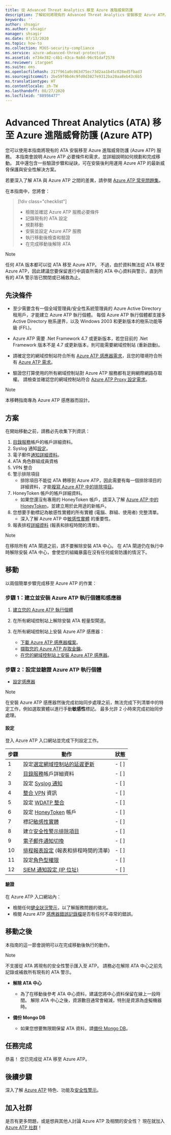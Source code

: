 ```yaml
---
title: 從 Advanced Threat Analytics 移至 Azure 進階威脅防護
description: 了解如何將現有的 Advanced Threat Analytics 安裝移至 Azure ATP。
keywords: ''
author: shsagir
ms.author: shsagir
manager: shsagir
ms.date: 07/13/2020
ms.topic: how-to
ms.collection: M365-security-compliance
ms.service: azure-advanced-threat-protection
ms.assetid: e734e382-c4b1-43ca-9a8d-96c91daf2578
ms.reviewer: itargoet
ms.suite: ems
ms.openlocfilehash: 217f961a0c063d75ec73d2aa1b45c028ed5fbad3
ms.sourcegitcommit: 2be59f0bd4c9fd0d3827e9312ba20aa8eb43c6b5
ms.translationtype: HT
ms.contentlocale: zh-TW
ms.lasthandoff: 08/27/2020
ms.locfileid: "88956477"
---
```

# <a name="advanced-threat-analytics-ata-to-azure-advanced-threat-protection-azure-atp"></a>Advanced Threat Analytics (ATA) 移至 Azure 進階威脅防護 (Azure ATP)

您可以使用本指南將現有的 ATA 安裝移至 Azure 進階威脅防護 (Azure ATP) 服務。 本指南會說明 Azure ATP 必要條件和需求，並詳細說明如何規劃和完成移動。 其中還包含一些驗證步驟和祕訣，可在安裝後利用運用 Azure ATP 的最新威脅保護與安全性解決方案。

若要深入了解 ATA 與 Azure ATP 之間的差異，請參閱 [Azure ATP 常見問題集](atp-technical-faq.md#what-is-azure-atp)。

在本指南中，您將會：

> [!div class="checklist"]
>
> - 檢閱並確認 Azure ATP 服務必要條件
> - 記錄現有的 ATA 設定
> - 規劃移動
> - 安裝並設定 Azure ATP 服務
> - 執行移動後檢查和驗證
> - 在完成移動後解除 ATA

> [!NOTE]
> 任何 ATA 版本都可以從 ATA 移至 Azure ATP。 不過，由於資料無法從 ATA 移至 Azure ATP，因此建議您要保留進行中調查所需的 ATA 中心資料與警示，直到所有的 ATA 警示皆已關閉或已補救為止。

## <a name="prerequisites"></a>先決條件

- 至少需要含有一個全域管理員/安全性系統管理員的 Azure Active Directory 租用戶，才能建立 Azure ATP 執行個體。 每個 Azure ATP 執行個體都支援多 Active Directory 樹系邊界，以及 Windows 2003 和更新版本的樹系功能等級 (FFL)。

- Azure ATP 需要 .Net Framework 4.7 或更新版本，若您目前的 .Net Framework 版本不是 4.7 或更新版本，則可能需要網域控制站 (重新啟動)。

- 請確定您的網域控制站符合所有 [Azure ATP 感應器需求](atp-prerequisites.md#azure-atp-sensor-requirements)，且您的環境符合所有 [Azure ATP 需求](atp-prerequisites.md)。

- 驗證您打算使用的所有網域控制站對 Azure ATP 服務都有足夠網際網路存取權。 請檢查並確認您的網域控制站符合 [Azure ATP Proxy 設定需求](configure-proxy.md)。

> [!NOTE]
> 本移轉指南專為 Azure ATP 感應器而設計。

## <a name="plan"></a>方案

在開始移動之前，請務必先收集下列資訊：

1. [目錄服務](install-atp-step2.md)帳戶的帳戶詳細資料。
1. Syslog 通知[設定](setting-syslog.md)。
1. 電子郵件[通知詳細資料](notifications.md)。
1. ATA 角色群組成員資格
1. VPN 整合
1. 警示排除項目
    - 排除項目不能從 ATA 轉移到 Azure ATP，因此需要有每一個排除項目的詳細資料，才能[複寫 Azure ATP 中的排除項目](excluding-entities-from-detections.md)。
1. HoneyToken 帳戶的帳戶詳細資料。
    - 如果您還沒有專用的 HoneyToken 帳戶，請深入了解 [Azure ATP 中的 HoneyToken](install-atp-step7.md)，並建立用於此用途的新帳戶。
1. 您想要手動標記為敏感性實體的所有實體 (電腦、群組、使用者) 完整清單。
    - 深入了解 Azure ATP 中[敏感性實體](sensitive-accounts.md) 的重要性。
1. 報表排程[詳細資料](reports.md) (報表和排程時間的清單)。

> [!NOTE]
> 在移除所有 ATA 閘道之前，請不要解除安裝 ATA 中心。 在 ATA 閘道仍在執行中時解除安裝 ATA 中心，會使您的組織暴露在沒有任何威脅防護的情況下。

## <a name="move"></a>移動

以兩個簡單步驟完成移至 Azure ATP 的作業：

### <a name="step-1-create-and-install-azure-atp-instance-and-sensors"></a>步驟 1：建立並安裝 Azure ATP 執行個體和感應器

1. [建立您的 Azure ATP 執行個體](install-atp-step1.md)

1. 在所有網域控制站上解除安裝 ATA 輕量型閘道。

1. 在所有網域控制站上安裝 Azure ATP 感應器：
    - [下載 Azure ATP 感應器檔案](install-atp-step3.md)。
    - [擷取您的 Azure ATP 存取金鑰](install-atp-step3.md#download-the-setup-package)。
    - [在您的網域控制站上安裝 Azure ATP 感應器](install-atp-step4.md)。

### <a name="step-2-configure-and-validate-azure-atp-instance"></a>步驟 2：設定並驗證 Azure ATP 執行個體

- [設定感應器](install-atp-step5.md)

> [!NOTE]
> 在安裝 Azure ATP 感應器然後完成初始同步處理之前，無法完成下列清單中的特定工作，例如選取實體以進行手動**敏感性**標記。 最多允許 2 小時來完成初始同步處理。

#### <a name="configuration"></a>設定

登入 Azure ATP 入口網站並完成下列設定工作。

| 步驟    | 動作 | 狀態 |
|--------------|------------|------------------|
| 1  | 設定[選定網域控制站的延遲更新](sensor-update.md) | - [ ] |
| 2  | [目錄服務](install-atp-step2.md)帳戶詳細資料| - [ ] |
| 3  | 設定 [Syslog 通知](setting-syslog.md) | - [ ] |
| 4  | [整合 VPN](install-atp-step6-vpn.md) 資訊| - [ ] |
| 5  | 設定 [WDATP 整合](integrate-wd-atp.md)| - [ ] |
| 6  | 設定 [HoneyToken](install-atp-step7.md) 帳戶| - [ ] |
| 7  | 標記[敏感性實體](sensitive-accounts.md)| - [ ] |
| 8  | 建立[安全性警示排除項目](excluding-entities-from-detections.md)| - [ ] |
| 9 | [電子郵件通知切換](notifications.md) | - [ ] |
| 10  | [排程報表設定](reports.md) (報表和排程時間的清單)| - [ ] |
| 11  | 設定[角色型權限](atp-role-groups.md) | - [ ] |
| 12  | [SIEM 通知設定 (IP 位址)](configure-event-collection.md#siemsyslog)| - [ ] |

#### <a name="validation"></a>驗證

在 Azure ATP 入口網站內：

- 檢閱任何[健全狀況警示](atp-health-center.md)，以了解服務問題的徵兆。
- 檢閱 Azure ATP [感應器錯誤記錄檔](troubleshooting-atp-using-logs.md)是否有任何不尋常的錯誤。

## <a name="after-the-move"></a>移動之後

本指南的這一節會說明可以在完成移動後執行的動作。

> [!NOTE]
> 不支援從 ATA 將現有的安全性警示匯入至 ATP。 請務必在解除 ATA 中心之前先記錄或補救所有現有的 ATA 警示。

- **解除 ATA 中心**  
  - 為了在移動後參考 ATA 中心資料，建議您將中心資料保留在線上一段時間。 解除 ATA 中心之後，資源數目通常會縮減，特別是資源為虛擬機器時。

- **備份 Mongo DB**  
  - 如果您想要無限期保留 ATA 資料，請[備份 Mongo DB](/advanced-threat-analytics/ata-database-management#backing-up-the-ata-database)。

## <a name="mission-accomplished"></a>任務完成

恭喜！ 您已完成從 ATA 移至 Azure ATP。

## <a name="next-steps"></a>後續步驟

深入了解 [Azure ATP](what-is-atp.md) 特色、功能及[安全性警示](understanding-security-alerts.md)。

## <a name="join-the-community"></a>加入社群

是否有更多問題，或是想與其他人討論 Azure ATP 及相關的安全性？ 現在就加入 [Azure ATP 社群](https://techcommunity.microsoft.com/t5/Azure-Advanced-Threat-Protection/bd-p/AzureAdvancedThreatProtection)！